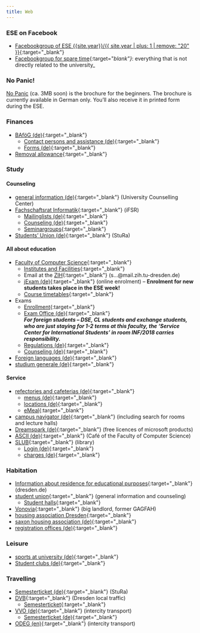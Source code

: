 ```yaml
---
title: Web
---
```


### ESE on Facebook

*   [Facebookgroup of ESE {{site.year}}/{{ site.year | plus: 1 | remove: "20" }}](https://www.facebook.com/groups/TUDInf{{site.year}}/ "facebookgroup"){:target="_blank"}
*   [Facebookgroup for spare time](https://www.facebook.com/groups/TUDInfFreizeit/ "facebookgroup for spare time"){:target="_blank"}_: everything that is not directly related to the university_

### No Panic!

[No Panic](http://ese.ifsr.de/{{site.year}}/nopanic{{site.year}}.pdf) (ca. 3MB soon) is the brochure for the beginners. The brochure is currently available in German only. You’ll also receive it in printed form during the ESE.

### Finances

*   [BAföG (de)](http://das-neue-bafög.de "Das Neue Bafög"){:target="_blank"}
    *   [Contact persons and assistance (de)](http://www.studentenwerk-dresden.de/finanzierung/ "Studentenwerk"){:target="_blank"}
    *   [Forms (de)](http://www.das-neue-bafoeg.de/de/432.php "Forms for BAföG"){:target="_blank"}
*   [Removal allowance](http://www.studentenwerk-dresden.de/english/wohnen/umzugsbeihilfe.html "Removal allowance"){:target="_blank"}

### Study

#### Counseling

*   [general information (de)](https://tu-dresden.de/studium/im-studium/beratung-und-service/zentrale-studienberatung?set_language=en&cl=en "Zentrale Studienberatung"){:target="_blank"} (University Counselling Center)
*   [Fachschaftsrat Informatik](http://www.ifsr.de/en:start "Fachschaftsrat Informatik"){:target="_blank"} (iFSR)
    *   [Mailinglists (de)](http://www.ifsr.de/studium:mailinglisten "Mailinglisten des iFSR"){:target="_blank"}
    *   [Counseling (de)](http://www.ifsr.de/studium:studienberatung "Studienberatung des iFSR"){:target="_blank"}
    *   [Seminargroups](https://www.ifsr.de/studium:seminargruppen "Seminargroups"){:target="_blank"}
*   [Students’ Union (de)](http://www.stura.tu-dresden.de){:target="_blank"} (StuRa)

#### All about education

*   [Faculty of Computer Science](http://www.inf.tu-dresden.de/portal.php?node_id=1&ln=en&group=13 "Faculty of Computer Science main web page"){:target="_blank"}
    *   [Institutes and Facilities](http://www.inf.tu-dresden.de/index.php?node_id=37&ln=en "Institutes and Facilities of the Faculty of Computer Science"){:target="_blank"}
    *   Email at the [ZIH](https://mail.zih.tu-dresden.de/ "Email Login at the ZIH"){:target="_blank"} (s…@mail.zih.tu-dresden.de)
    *   [jExam (de)](http://jexam.inf.tu-dresden.de/ "online enrolment"){:target="_blank"} (online enrolment) – **Enrolment for new students takes place in the ESE week!**
    *   [Course timetables](http://www.inf.tu-dresden.de/index.php?node_id=423&ln=en "Course timetables at the Faculty of Computer Science"){:target="_blank"}
*   Exams
    *   [Enrollment](http://www.inf.tu-dresden.de/index.php?node_id=905&amp%3Bln=de&ln=en "information about enrollment"){:target="_blank"}
    *   [Exam Office (de)](http://www.inf.tu-dresden.de/index.php?node_id=876&ln=en "exam office"){:target="_blank"}  
        _**For foreign students – DSE, CL students and exchange students, who are just staying for 1-2 terms at this faculty, the ‘Service Center for International Students’ in room INF/2018 carries responsibility.**_
    *   [Regulations (de)](http://www.inf.tu-dresden.de/index.php?node_id=2717&ln=en "Regulations for examination"){:target="_blank"}
    *   [Counseling (de)](https://tu-dresden.de/die_tu_dresden/fakultaeten/fakultaet_informatik/studium/beratung_organisation/beratung){:target="_blank"}
*   [Foreign languages (de)](http://tu-dresden.de/die_tu_dresden/zentrale_einrichtungen/lsk?set_language=en&cl=en "LSK seite"){:target="_blank"}
*   [studium generale (de)](http://integrale.de/){:target="_blank"}

#### Service

*   [refectories and cafeterias (de)](http://www.studentenwerk-dresden.de/mensen/ "Studentenwerk refectories and cafeterias"){:target="_blank"}
    *   [menus (de)](http://www.studentenwerk-dresden.de/mensen/speiseplan/ "Studentenwerk menus"){:target="_blank"}
    *   [locations (de)](http://www.studentenwerk-dresden.de/mensen/mensen_cafeterien.html "Studentenwerk cafeterias locations"){:target="_blank"}
    *   [eMeal](http://www.studentenwerk-dresden.de/english/mensen/emeal.html "Studentenwerk eMeal (mensa card)"){:target="_blank"}
*   [campus navigator (de)](http://navigator.tu-dresden.de/newnav/campusNavigator?do=navigator&do1=startseite&lang=en "campus navigator"){:target="_blank"} (including search for rooms and lecture halls)
*   [Dreamspark (de)](http://www.inf.tu-dresden.de/index.php?node_id=2023&ln=en "Infos about Dreamspark (faculty of computer science)"){:target="_blank"} (free licences of microsoft products)
*   [ASCII (de)](http://www.ascii-dresden.de/){:target="_blank"} (Café of the Faculty of Computer Science)
*   [SLUB](http://www.slub-dresden.de/en/){:target="_blank"} (library)
    *   [Login (de)](https://webopac.slub-dresden.de/libero/WebOpac.cls?login=member){:target="_blank"}
    *   [charges (de)](http://www.slub-dresden.de/service/gebuehren-entgelte/){:target="_blank"}

### Habitation

*   [Information about residence for educational purposes](http://www.dresden.de/en/02/anliegen/Residence_for_educational_purposes.php "Information about residence for educational purposes - Dresdens city hall"){:target="_blank"} (dresden.de)
*   [student union](http://www.studentenwerk-dresden.de/english/wohnen/){:target="_blank"} (general information and counseling)
    *   [Student halls](http://www.studentenwerk-dresden.de/english/wohnen/wohnheimkatalog/){:target="_blank"}
*   [Vonovia](https://www.vonovia.de/){:target="_blank"} (big landlord, former GAGFAH)
*   [housing association Dresden](http://www.wgs-dresden.de/){:target="_blank"}
*   [saxon housing association (de)](http://www.swg-dresden.de/){:target="_blank"}
*   [registration offices (de)](http://www.dresden.de/de/rathaus/ortsaemter.php){:target="_blank"}

### Leisure

*   [sports at university (de)](http://tu-dresden.de/die_tu_dresden/zentrale_einrichtungen/usz/sportangebote?set_language=en&cl=en){:target="_blank"}
*   [Student clubs (de)](http://www.studentenwerk-dresden.de/kultur/studentenclubs.html){:target="_blank"}

### Travelling

*   [Semesterticket (de)](http://www.stura.tu-dresden.de/semesterticket){:target="_blank"} (StuRa)
*   [DVB](http://www.dvb.de/){:target="_blank"} (Dresden local traffic)
    *   [Semesterticket](http://www.dvb.de/en/Tickets-Fares/For-Students/ "Semesterticket and DVB"){:target="_blank"}
*   [VVO (de)](http://www.vvo-online.de){:target="_blank"} (intercity transport)
    *   [Semesterticket (de)](https://www.vvo-online.de/de/tarif-tickets/sondertickets/semesterticket-153.cshtml "Semesterticket and VVO"){:target="_blank"}
*   [ODEG (en)](http://www.odeg.info/){:target="_blank"} (intercity transport)
